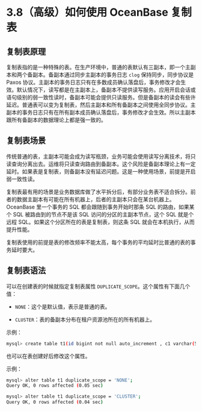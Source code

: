# 3.8（高级）如何使用 OceanBase 复制表

## 复制表原理

复制表指的是一种特殊的表。在生产环境中，普通的表默认有三副本，即一个主副本和两个备副本。备副本通过同步主副本的事务日志 `clog` 保持同步，同步协议是 Paxos 协议。主副本的事务日志只有在多数成员确认落盘后，事务修改才会生效。默认情况下，读写都是在主副本上，备副本不提供读写服务。应用开启会话或语句级别的弱一致性读时，备副本可能会提供只读服务。但是备副本的读会有些许延迟。普通表可以变为复制表，然后主副本和所有备副本之间使用全同步协议。主副本的事务日志只有在所有副本成员确认落盘后，事务修改才会生效。所以主副本跟所有备副本的数据理论上都是强一致的。

## 复制表场景

传统普通的表，主副本可能会成为读写瓶颈，业务可能会使用读写分离技术，将只读查询分离出去。运维将只读查询路由到备副本。这个风险是备副本理论上有一定延时。如果表是复制表，则备副本没有延迟问题。这是一种使用场景，前提是开启弱一致性读。

复制表最有用的场景是业务数据库做了水平拆分后，有部分业务表不适合拆分。前者的数据主副本有可能在所有机器上，后者的主副本只会在某台机器上。OceanBase 里一个事务的 SQL 都会跟随到事务开始时那条 SQL 的路由，如果某个 SQL 被路由到的节点不是该 SQL 访问的分区的主副本节点，这个 SQL 就是个远程 SQL。如果这个分区所在的表是复制表，则这条 SQL 就会在本机执行，从而提升性能。

复制表使用的前提是表的修改频率不能太高，每个事务的平均延时比普通的表的事务延时要大。

## 复制表语法

可以在创建表的时候就指定复制表属性 `DUPLICATE_SCOPE`。这个属性有下面几个值：

* `NONE`：这个是默认值，表示是普通的表。

* `CLUSTER`：表的备副本分布在租户资源池所在的所有机器上。

示例：

```bash
mysql> create table t1(id bigint not null auto_increment , c1 varchar(50), c2 timestamp not null default current_timestamp) duplicate_scope='cluster' ;                                                   Query OK, 0 rows affected (0.12 sec)
```

也可以在表创建好后修改这个属性。

示例：

```bash
mysql> alter table t1 duplicate_scope = 'NONE';
Query OK, 0 rows affected (0.05 sec)

mysql> alter table t1 duplicate_scope = 'CLUSTER';
Query OK, 0 rows affected (0.04 sec)
```
